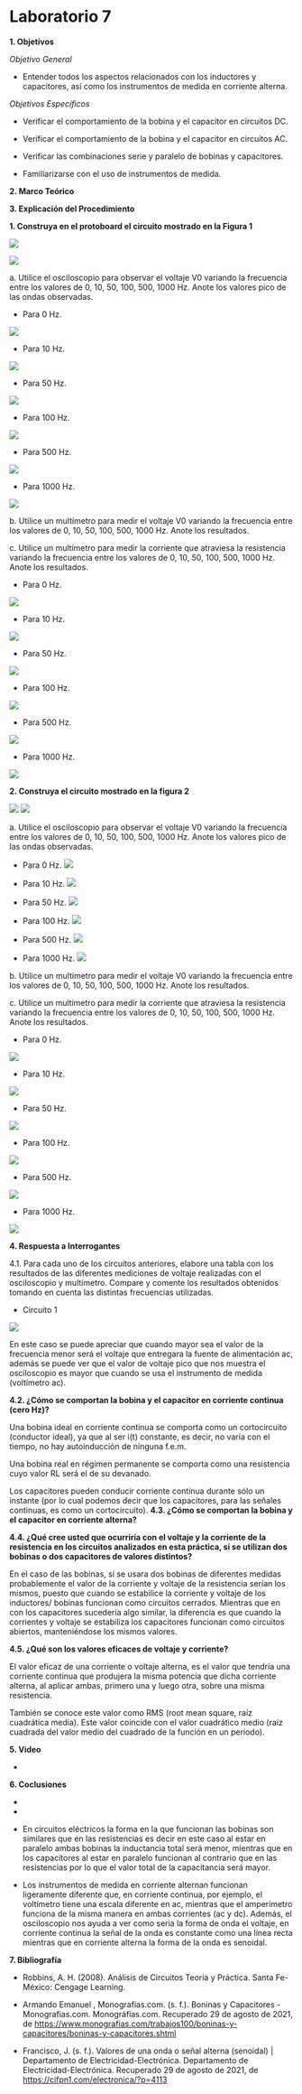 # Laboratorio 7

__1. Objetivos__

*Objetivo General*

* Entender todos los aspectos relacionados con los inductores y capacitores, así como los instrumentos de medida en corriente alterna.

*Objetivos Específicos*

* Verificar el comportamiento de la bobina y el capacitor en circuitos DC.

* Verificar el comportamiento de la bobina y el capacitor en circuitos AC.

* Verificar las combinaciones serie y paralelo de bobinas y capacitores.

* Familiarizarse con el uso de instrumentos de medida.




__2. Marco Teórico__ 




__3. Explicación del Procedimiento__

__1. Construya en el protoboard el circuito mostrado en la Figura 1__

![](https://github.com/ItzAdoc/ImaL7/blob/main/1.png)

![](https://github.com/ItzAdoc/ImaL7/blob/main/1.1.png)

a.	Utilice el osciloscopio para observar el voltaje V0 variando la frecuencia entre los valores de 0, 10, 50, 100, 500, 1000 Hz. Anote los valores pico de las ondas observadas.


* Para 0 Hz.

![](https://github.com/ItzAdoc/ImaL7/blob/main/a.0.png)

* Para 10 Hz.

![](https://github.com/ItzAdoc/ImaL7/blob/main/a.10.png)

* Para 50 Hz.

![](https://github.com/ItzAdoc/ImaL7/blob/main/a.50.png)

* Para 100 Hz.

![](https://github.com/ItzAdoc/ImaL7/blob/main/a.100.png)
* Para 500 Hz.

![](https://github.com/ItzAdoc/ImaL7/blob/main/a.500.png)

* Para 1000 Hz.

![](https://github.com/ItzAdoc/ImaL7/blob/main/a.1000.png)

b.	Utilice un multímetro para medir el voltaje V0 variando la frecuencia entre los valores de 0, 10, 50, 100, 500, 1000 Hz. Anote los resultados.

c.	Utilice un multímetro para medir la corriente que atraviesa la resistencia variando la frecuencia entre los valores de 0, 10, 50, 100, 500, 1000 Hz. Anote los resultados.

* Para 0 Hz.

![](https://github.com/ItzAdoc/ImaL7/blob/main/bc.0.png)

* Para 10 Hz.

![](https://github.com/ItzAdoc/ImaL7/blob/main/bc.10.png)

* Para 50 Hz.

![](https://github.com/ItzAdoc/ImaL7/blob/main/bc.50.png)

* Para 100 Hz.

![](https://github.com/ItzAdoc/ImaL7/blob/main/bc.100.png)

* Para 500 Hz.

![](https://github.com/ItzAdoc/ImaL7/blob/main/bc.500.png)

* Para 1000 Hz.

![](https://github.com/ItzAdoc/ImaL7/blob/main/bc.1000.png)






__2. Construya el circuito mostrado en la figura 2__

![](https://github.com/ItzAdoc/ImaL7/blob/main/f2.jpg)
![](https://github.com/ItzAdoc/ImaL7/blob/main/f2.1.jpg)

a.	Utilice el osciloscopio para observar el voltaje V0 variando la frecuencia entre los valores de 0, 10, 50, 100, 500, 1000 Hz. Anote los valores pico de las ondas observadas.

* Para 0 Hz.
![](https://github.com/ItzAdoc/ImaL7/blob/main/hz0.jpg)

* Para 10 Hz.
![](https://github.com/ItzAdoc/ImaL7/blob/main/hz10.jpg)

* Para 50 Hz.
![](https://github.com/ItzAdoc/ImaL7/blob/main/hz50.jpg)

* Para 100 Hz.
![](https://github.com/ItzAdoc/ImaL7/blob/main/hz100.jpg)

* Para 500 Hz.
![](https://github.com/ItzAdoc/ImaL7/blob/main/hz500.jpg)

* Para 1000 Hz.
![](https://github.com/ItzAdoc/ImaL7/blob/main/hz1000.jpg)

b.	Utilice un multímetro para medir el voltaje V0 variando la frecuencia entre los valores de 0, 10, 50, 100, 500, 1000 Hz. Anote los resultados.

c.	Utilice un multímetro para medir la corriente que atraviesa la resistencia variando la frecuencia entre los valores de 0, 10, 50, 100, 500, 1000 Hz. Anote los resultados.


* Para 0 Hz.

![](https://github.com/ItzAdoc/ImaL7/blob/main/vc0.jpg)

* Para 10 Hz.

![](https://github.com/ItzAdoc/ImaL7/blob/main/vc10.jpg)

* Para 50 Hz.

![](https://github.com/ItzAdoc/ImaL7/blob/main/vc50.jpg)

* Para 100 Hz.

![](https://github.com/ItzAdoc/ImaL7/blob/main/vc100.jpg)

* Para 500 Hz.

![](https://github.com/ItzAdoc/ImaL7/blob/main/vc500.jpg)

* Para 1000 Hz.

![](https://github.com/ItzAdoc/ImaL7/blob/main/cv1000.jpg)




__4. Respuesta a Interrogantes__

4.1. Para cada uno de los circuitos anteriores, elabore una tabla con los resultados de las diferentes mediciones de voltaje realizadas con el osciloscopio y multímetro. Compare y comente los resultados obtenidos tomando en cuenta las distintas frecuencias utilizadas.

* Circuito 1

![](https://github.com/ItzAdoc/ImaL7/blob/main/Tabla.PNG)

En este caso se puede apreciar que cuando mayor sea el valor de la frecuencia menor será el voltaje que entregara la fuente de alimentación ac, además se puede ver que el valor de voltaje pico que nos muestra el osciloscopio es mayor que cuando se usa el instrumento de medida (voltímetro ac).


__4.2. ¿Cómo se comportan la bobina y el capacitor en corriente continua (cero Hz)?__

Una bobina ideal en corriente continua se comporta como un cortocircuito (conductor ideal), ya que al ser i(t) constante, es decir, no varía con el tiempo, no hay autoinducción de ninguna f.e.m.

Una bobina real en régimen permanente se comporta como una resistencia cuyo valor RL será el de su devanado.

Los capacitores pueden conducir corriente continua durante sólo un instante (por lo cual podemos decir que los capacitores, para las señales continuas, es como un cortocircuito).
__4.3. ¿Cómo se comportan la bobina y el capacitor en corriente alterna?__


__4.4. ¿Qué cree usted que ocurriría con el voltaje y la corriente de la resistencia en los circuitos analizados en esta práctica, si se utilizan dos bobinas o dos capacitores de valores distintos?__

En el caso de las bobinas, si se usara dos bobinas de diferentes medidas probablemente el valor de la corriente y voltaje de la resistencia serían los mismos, puesto que cuando se estabilice la corriente y voltaje de los inductores/ bobinas funcionan como circuitos cerrados. Mientras que en con los capacitores sucedería algo similar, la diferencia es que cuando la corrientes y voltaje se estabiliza los capacitores funcionan como circuitos abiertos, manteniéndose los mismos valores. 

__4.5. ¿Qué son los valores eficaces de voltaje y corriente?__

El valor eficaz de una corriente o voltaje alterna, es el valor que tendría una corriente continua que produjera la misma potencia que dicha corriente alterna, al aplicar ambas, primero una y luego otra, sobre una misma resistencia.

También se conoce este valor como RMS (root mean square, raíz cuadrática media). Este valor coincide con el valor cuadrático medio (raíz cuadrada del valor medio del cuadrado de la función en un período).

__5. Video__

* 

__6. Coclusiones__ 

* 
* 
* En circuitos eléctricos la forma en la que funcionan las bobinas son similares que en las resistencias es decir en este caso al estar en paralelo ambas bobinas la inductancia total será menor, mientras que en los capacitores al estar en paralelo funcionan al contrario que en las resistencias por lo que el valor total de la capacitancia será mayor.

* Los instrumentos de medida en corriente alternan funcionan ligeramente diferente que, en corriente continua, por ejemplo, el voltímetro tiene una escala diferente en ac, mientras que el amperímetro funciona de la misma manera en ambas corrientes (ac y dc). Además, el osciloscopio nos ayuda a ver como seria la forma de onda el voltaje, en corriente continua la señal de la onda es constante como una línea recta mientras que en corriente alterna la forma de la onda es senoidal.

__7. Bibliografía__

* Robbins, A. H. (2008). Análisis de Circuitos Teoría y Práctica. Santa Fe-México: Cengage Learning.

* Armando Emanuel , Monografias.com. (s. f.). Boninas y Capacitores - Monografias.com. Monográfias.com. Recuperado 29 de agosto de 2021, de https://www.monografias.com/trabajos100/boninas-y-capacitores/boninas-y-capacitores.shtml

* Francisco, J. (s. f.). Valores de una onda o señal alterna (senoidal) | Departamento de Electricidad-Electrónica. Departamento de Electricidad-Electrónica. Recuperado 29 de agosto de 2021, de https://cifpn1.com/electronica/?p=4113
